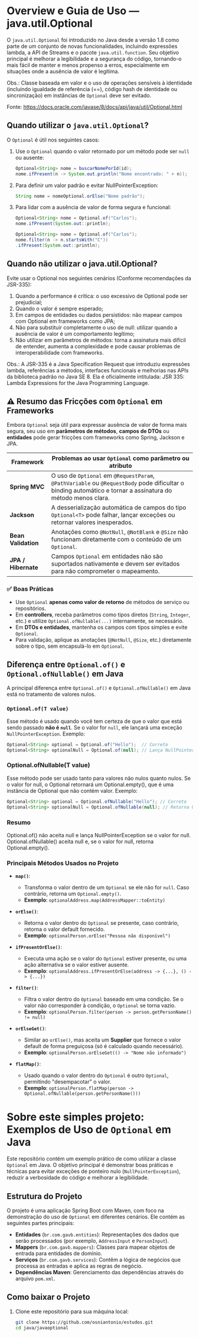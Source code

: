 # Overview e Guia de Uso — java.util.Optional
O `java.util.Optional` foi introduzido no Java desde a versão 1.8 como parte de um conjunto de novas funcionalidades, incluindo expressões lambda, a API de Streams e o pacote `java.util.function`.
Seu objetivo principal é melhorar a legibilidade e a segurança do código, tornando-o mais fácil de manter e menos propenso a erros, especialmente em situações onde a ausência de valor é legítima.

Obs.: Classe baseada em valor e o uso de operações sensíveis à identidade (incluindo igualdade de referência (==), 
código hash de identidade ou sincronização) em instâncias de `Optional` deve ser evitado.

Fonte: https://docs.oracle.com/javase/8/docs/api/java/util/Optional.html

## Quando utilizar o `java.util.Optional`?
O `Optional` é útil nos seguintes casos:

1. Use o `Optional` quando o valor retornado por um método pode ser `null` ou ausente:
   ```java
   Optional<String> nome = buscarNomePorId(id);
   nome.ifPresent(n -> System.out.println("Nome encontrado: " + n));
   ```
   
2. Para definir um valor padrão e evitar NullPointerException:
   ```java
   String nome = nomeOptional.orElse("Nome padrão");
   ```
   
3. Para lidar com a ausência de valor de forma segura e funcional:
    ```java
    Optional<String> nome = Optional.of("Carlos");
    nome.ifPresent(System.out::println);
    ```
    ```java
    Optional<String> nome = Optional.of("Carlos");
    nome.filter(n -> n.startsWith("C"))
    .ifPresent(System.out::println);
    ```

## Quando não utilizar o java.util.Optional?
Evite usar o Optional nos seguintes cenários (Conforme recomendações da JSR-335):
1. Quando a performance é crítica: o uso excessivo de Optional pode ser prejudicial;
2. Quando o valor é sempre esperado;
3. Em campos de entidades ou dados persistidos: não mapear campos com Optional em frameworks como JPA;
4. Não para substituir completamente o uso de null: utilizar quando a ausência de valor é um comportamento legítimo;
5. Não utilizar em parâmetros de métodos: torna a assinatura mais difícil de entender, aumenta a complexidade e pode causar problemas de interoperabilidade com frameworks.

Obs.: A JSR-335 é a Java Specification Request que introduziu expressões lambda, referências a métodos, interfaces funcionais e melhorias nas APIs da biblioteca padrão no Java SE 8. Ela é oficialmente intitulada: JSR 335: Lambda Expressions for the Java Programming Language.

## ⚠️ Resumo das Fricções com `Optional` em Frameworks

Embora `Optional` seja útil para expressar ausência de valor de forma mais segura, seu uso em **parâmetros de métodos**, **campos de DTOs** ou **entidades** pode gerar fricções com frameworks como Spring, Jackson e JPA.

| Framework           | Problemas ao usar `Optional` como parâmetro ou atributo                                                                 |
|---------------------|--------------------------------------------------------------------------------------------------------------------------|
| **Spring MVC**      | O uso de `Optional` em `@RequestParam`, `@PathVariable` ou `@RequestBody` pode dificultar o binding automático e tornar a assinatura do método menos clara. |
| **Jackson**         | A desserialização automática de campos do tipo `Optional<T>` pode falhar, lançar exceções ou retornar valores inesperados. |
| **Bean Validation** | Anotações como `@NotNull`, `@NotBlank` e `@Size` não funcionam diretamente com o conteúdo de um `Optional`.               |
| **JPA / Hibernate** | Campos `Optional` em entidades não são suportados nativamente e devem ser evitados para não comprometer o mapeamento.     |

### ✅ Boas Práticas

- Use `Optional` **apenas como valor de retorno** de métodos de serviço ou repositórios.
- Em **controllers**, receba parâmetros como tipos diretos (`String`, `Integer`, etc.) e utilize `Optional.ofNullable(...)` internamente, se necessário.
- Em **DTOs e entidades**, mantenha os campos com tipos simples e evite `Optional`.
- Para validação, aplique as anotações (`@NotNull`, `@Size`, etc.) diretamente sobre o tipo, sem encapsulá-lo em `Optional`.

## Diferença entre `Optional.of()` e `Optional.ofNullable()` em Java
A principal diferença entre `Optional.of()` e `Optional.ofNullable()` em Java está no tratamento de valores nulos.

### `Optional.of(T value)`
Esse método é usado quando você tem certeza de que o valor que está sendo passado **não é `null`**. Se o valor for `null`, ele lançará uma exceção `NullPointerException`.
Exemplo:
```java
Optional<String> optional = Optional.of("Hello");  // Correto
Optional<String> optionalNull = Optional.of(null); // Lança NullPointerException
```

### Optional.ofNullable(T value)
Esse método pode ser usado tanto para valores não nulos quanto nulos. Se o valor for null, o Optional retornará um Optional.empty(), que é uma instância de Optional que não contém valor.
Exemplo:
```java
Optional<String> optional = Optional.ofNullable("Hello"); // Correto
Optional<String> optionalNull = Optional.ofNullable(null); // Retorna Optional.empty
```

### Resumo
Optional.of() não aceita null e lança NullPointerException se o valor for null.
Optional.ofNullable() aceita null e, se o valor for null, retorna Optional.empty().

### **Principais Métodos Usados no Projeto**

- **`map()`**:
  - Transforma o valor dentro de um `Optional` se ele não for `null`. Caso contrário, retorna um `Optional.empty()`.
  - **Exemplo**: `optionalAddress.map(AddressMapper::toEntity)`

- **`orElse()`**:
  - Retorna o valor dentro do `Optional` se presente, caso contrário, retorna o valor default fornecido.
  - **Exemplo**: `optionalPerson.orElse("Pessoa não disponível")`

- **`ifPresentOrElse()`**:
  - Executa uma ação se o valor do `Optional` estiver presente, ou uma ação alternativa se o valor estiver ausente.
  - **Exemplo**: `optionalAddress.ifPresentOrElse(address -> {...}, () -> {...})`

- **`filter()`**:
  - Filtra o valor dentro do `Optional` baseado em uma condição. Se o valor não corresponder à condição, o `Optional` se torna vazio.
  - **Exemplo**: `optionalPerson.filter(person -> person.getPersonName() != null)`

- **`orElseGet()`**:
  - Similar ao `orElse()`, mas aceita um **Supplier** que fornece o valor default de forma preguiçosa (só é calculado quando necessário).
  - **Exemplo**: `optionalPerson.orElseGet(() -> "Nome não informado")`

- **`flatMap()`**:
  - Usado quando o valor dentro do `Optional` é outro `Optional`, permitindo "desempacotar" o valor.
  - **Exemplo**: `optionalPerson.flatMap(person -> Optional.ofNullable(person.getPersonName()))`
  
# **Sobre este simples projeto: Exemplos de Uso de `Optional` em Java**
Este repositório contém um exemplo prático de como utilizar a classe `Optional` em Java. 
O objetivo principal é demonstrar boas práticas e técnicas para evitar exceções de ponteiro nulo (`NullPointerException`), reduzir a verbosidade do código e melhorar a legibilidade.

## **Estrutura do Projeto**
O projeto é uma aplicação Spring Boot com Maven, com foco na demonstração do uso de `Optional` em diferentes cenários. Ele contém as seguintes partes principais:

- **Entidades** (`br.com.gavb.entities`): Representações dos dados que serão processados (por exemplo, `AddressInput` e `PersonInput`).
- **Mappers** (`br.com.gavb.mappers`): Classes para mapear objetos de entrada para entidades de domínio.
- **Serviços** (`br.com.gavb.services`): Contêm a lógica de negócios que processa as entradas e aplica as regras de negócio.
- **Dependências Maven**: Gerenciamento das dependências através do arquivo `pom.xml`.

## **Como baixar o Projeto**
1. Clone este repositório para sua máquina local:
    ```bash
    git clone https://github.com/osniantonio/estudos.git
    cd java/javaoptional
    ```